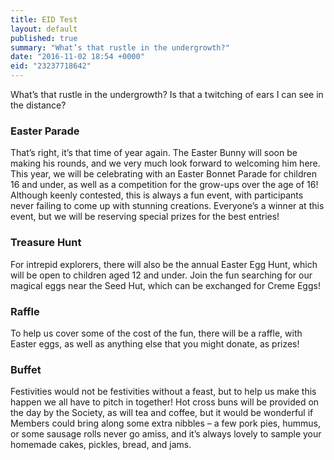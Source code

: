 ```yaml
---
title: EID Test
layout: default
published: true
summary: "What’s that rustle in the undergrowth?"
date: "2016-11-02 18:54 +0000"
eid: "23237718642"
---
```


What’s that rustle in the undergrowth? Is that a twitching of ears I can see in the distance?

### Easter Parade

That’s right, it’s that time of year again. The Easter Bunny will soon be making his rounds, and we very much look forward to welcoming him here. This year, we will be celebrating with an Easter Bonnet Parade for children 16 and under, as well as a competition for the grow-ups over the age of 16! Although keenly contested, this is always a fun event, with participants never failing to come up with stunning creations. Everyone’s a winner at this event, but we will be reserving special prizes for the best entries!

### Treasure Hunt

For intrepid explorers, there will also be the annual Easter Egg Hunt, which will be open to children aged 12 and under. Join the fun searching for our magical eggs near the Seed Hut, which can be exchanged for Creme Eggs!

### Raffle

To help us cover some of the cost of the fun, there will be a raffle, with Easter eggs, as well as anything else that you might donate, as prizes!

### Buffet

Festivities would not be festivities without a feast, but to help us make this happen we all have to pitch in together! Hot cross buns will be provided on the day by the Society, as will tea and coffee, but it would be wonderful if Members could bring along some extra nibbles – a few pork pies, hummus, or some sausage rolls never go amiss, and it’s always lovely to sample your homemade cakes, pickles, bread, and jams.